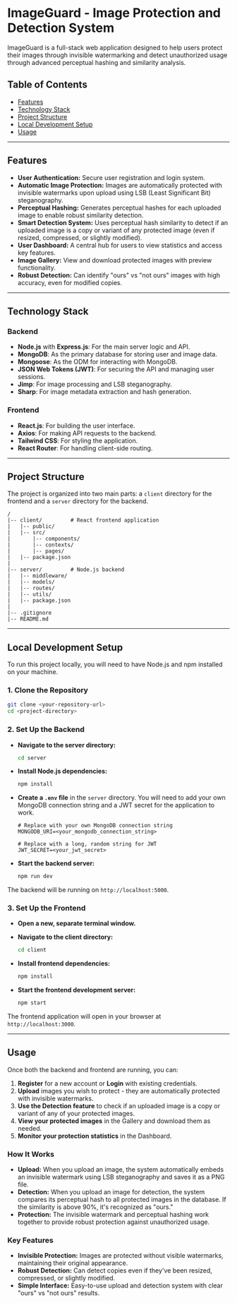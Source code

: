 # ImageGuard - Image Protection and Detection System

ImageGuard is a full-stack web application designed to help users protect their images through invisible watermarking and detect unauthorized usage through advanced perceptual hashing and similarity analysis.


## Table of Contents

- [Features](#features)
- [Technology Stack](#technology-stack)
- [Project Structure](#project-structure)
- [Local Development Setup](#local-development-setup)
- [Usage](#usage)

---

## Features

- **User Authentication:** Secure user registration and login system.
- **Automatic Image Protection:** Images are automatically protected with invisible watermarks upon upload using LSB (Least Significant Bit) steganography.
- **Perceptual Hashing:** Generates perceptual hashes for each uploaded image to enable robust similarity detection.
- **Smart Detection System:** Uses perceptual hash similarity to detect if an uploaded image is a copy or variant of any protected image (even if resized, compressed, or slightly modified).
- **User Dashboard:** A central hub for users to view statistics and access key features.
- **Image Gallery:** View and download protected images with preview functionality.
- **Robust Detection:** Can identify "ours" vs "not ours" images with high accuracy, even for modified copies.

---

## Technology Stack

### Backend
- **Node.js** with **Express.js**: For the main server logic and API.
- **MongoDB**: As the primary database for storing user and image data.
- **Mongoose**: As the ODM for interacting with MongoDB.
- **JSON Web Tokens (JWT)**: For securing the API and managing user sessions.
- **Jimp**: For image processing and LSB steganography.
- **Sharp**: For image metadata extraction and hash generation.

### Frontend
- **React.js**: For building the user interface.
- **Axios**: For making API requests to the backend.
- **Tailwind CSS**: For styling the application.
- **React Router**: For handling client-side routing.

---

## Project Structure

The project is organized into two main parts: a `client` directory for the frontend and a `server` directory for the backend.

```
/
|-- client/         # React frontend application
|   |-- public/
|   |-- src/
|       |-- components/
|       |-- contexts/
|       |-- pages/
|   |-- package.json
|
|-- server/         # Node.js backend
|   |-- middleware/
|   |-- models/
|   |-- routes/
|   |-- utils/
|   |-- package.json
|
|-- .gitignore
|-- README.md
```

---

## Local Development Setup

To run this project locally, you will need to have Node.js and npm installed on your machine.

### 1. Clone the Repository

```bash
git clone <your-repository-url>
cd <project-directory>
```

### 2. Set Up the Backend

- **Navigate to the server directory:**
  ```bash
  cd server
  ```

- **Install Node.js dependencies:**
  ```bash
  npm install
  ```

- **Create a `.env` file** in the `server` directory. You will need to add your own MongoDB connection string and a JWT secret for the application to work.
  ```
  # Replace with your own MongoDB connection string
  MONGODB_URI=<your_mongodb_connection_string>
  
  # Replace with a long, random string for JWT
  JWT_SECRET=<your_jwt_secret>
  ```

- **Start the backend server:**
  ```bash
  npm run dev
  ```
The backend will be running on `http://localhost:5000`.

### 3. Set Up the Frontend

- **Open a new, separate terminal window.**
- **Navigate to the client directory:**
  ```bash
  cd client
  ```

- **Install frontend dependencies:**
  ```bash
  npm install
  ```

- **Start the frontend development server:**
  ```bash
  npm start
  ```
The frontend application will open in your browser at `http://localhost:3000`.

---

## Usage

Once both the backend and frontend are running, you can:

1. **Register** for a new account or **Login** with existing credentials.
2. **Upload** images you wish to protect - they are automatically protected with invisible watermarks.
3. **Use the Detection feature** to check if an uploaded image is a copy or variant of any of your protected images.
4. **View your protected images** in the Gallery and download them as needed.
5. **Monitor your protection statistics** in the Dashboard.

### How It Works

- **Upload:** When you upload an image, the system automatically embeds an invisible watermark using LSB steganography and saves it as a PNG file.
- **Detection:** When you upload an image for detection, the system compares its perceptual hash to all protected images in the database. If the similarity is above 90%, it's recognized as "ours."
- **Protection:** The invisible watermark and perceptual hashing work together to provide robust protection against unauthorized usage.

### Key Features

- **Invisible Protection:** Images are protected without visible watermarks, maintaining their original appearance.
- **Robust Detection:** Can detect copies even if they've been resized, compressed, or slightly modified.
- **Simple Interface:** Easy-to-use upload and detection system with clear "ours" vs "not ours" results. 